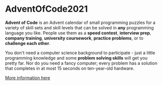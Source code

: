 # AdventOfCode2021

**Advent of Code** is an Advent calendar of small programming puzzles for a variety of skill sets and skill levels that can be solved in **any** programming language you like. 
People use them as a **speed contest**, **interview prep**, **company training**, **university coursework**, **practice problems**, or to **challenge each other**.

You don't need a computer science background to participate - just a little programming knowledge and some **problem solving skills** will get you pretty far. 
Nor do you need a fancy computer; every problem has a solution that completes in at most 15 seconds on ten-year-old hardware.

[More information here](https://adventofcode.com/2021/about)
